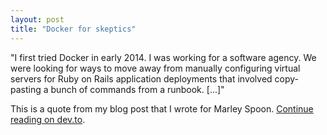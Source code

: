 ```yaml
---
layout: post
title: "Docker for skeptics"
---
```


"I first tried Docker in early 2014. I was working for a software agency. We were looking for ways to move away from manually configuring virtual servers for Ruby on Rails application deployments that involved copy-pasting a bunch of commands from a runbook. [...]"

This is a quote from my blog post that I wrote for Marley Spoon. [Continue reading on dev.to](https://dev.to/adamniedzielski/docker-for-skeptics-3eod).
